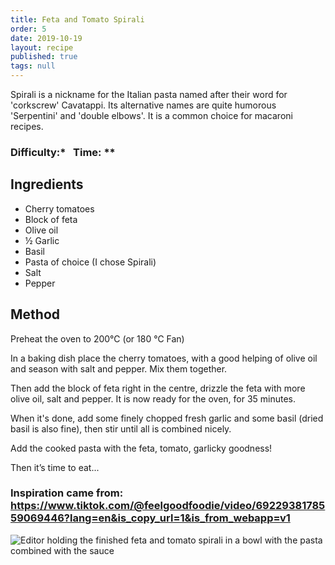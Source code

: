 ```yaml
---
title: Feta and Tomato Spirali
order: 5
date: 2019-10-19
layout: recipe
published: true
tags: null
---
```

Spirali is a nickname for the Italian pasta named after their word for 'corkscrew' Cavatappi. Its alternative names are quite humorous 'Serpentini' and 'double elbows'.  It is a common choice for macaroni recipes.

### Difficulty:\*   Time: \**

## Ingredients

* Cherry tomatoes
* Block of feta
* Olive oil
* ½ Garlic
* Basil
* Pasta of choice (I chose Spirali)
* Salt
* Pepper

## Method

Preheat the oven to 200℃ (or 180 ℃ Fan)

In a baking dish place the cherry tomatoes, with a good helping of olive oil and season with salt and pepper. Mix them together.

Then add the block of feta right in the centre, drizzle the feta with more olive oil, salt and pepper. It is now ready for the oven, for 35 minutes.

When it's done, add some finely chopped fresh garlic and some basil (dried basil is also fine), then stir until all is combined nicely.

Add the cooked pasta with the feta, tomato, garlicky goodness!

Then it’s time to eat...

### Inspiration came from: <https://www.tiktok.com/@feelgoodfoodie/video/6922938178559069446?lang=en&is_copy_url=1&is_from_webapp=v1>

![Editor holding the finished feta and tomato spirali in a bowl with the pasta combined with the sauce](../uploads/feta2.jpg "Feta and Tomato Spirali dish")